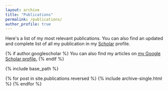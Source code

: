 ```yaml
---
layout: archive
title: "Publications"
permalink: /publications/
author_profile: true
---
```


Here's a list of my most relevant publications. You can also find an updated and complete list of all my publication in my [Scholar](https://scholar.google.it/citations?user=aael17YAAAAJ&hl=it) profile.

{% if author.googlescholar %}
  You can also find my articles on <u><a href="{{author.googlescholar}}">my Google Scholar profile</a>.</u>
{% endif %}

{% include base_path %}

{% for post in site.publications reversed %}
  {% include archive-single.html %}
{% endfor %}
